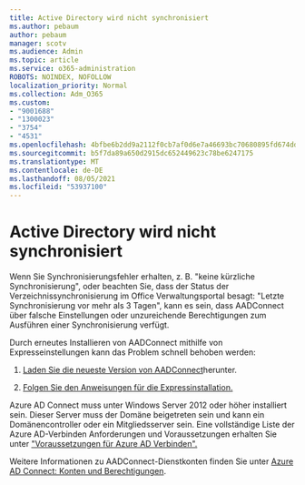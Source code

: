 ```yaml
---
title: Active Directory wird nicht synchronisiert
ms.author: pebaum
author: pebaum
manager: scotv
ms.audience: Admin
ms.topic: article
ms.service: o365-administration
ROBOTS: NOINDEX, NOFOLLOW
localization_priority: Normal
ms.collection: Adm_O365
ms.custom:
- "9001688"
- "1300023"
- "3754"
- "4531"
ms.openlocfilehash: 4bfbe6b2dd9a2112f0cb7af0d6e7a46693bc70680895fd674ddb0332b7071797
ms.sourcegitcommit: b5f7da89a650d2915dc652449623c78be6247175
ms.translationtype: MT
ms.contentlocale: de-DE
ms.lasthandoff: 08/05/2021
ms.locfileid: "53937100"
---
```

# <a name="active-directory-not-syncing"></a>Active Directory wird nicht synchronisiert

Wenn Sie Synchronisierungsfehler erhalten, z. B. "keine kürzliche Synchronisierung", oder beachten Sie, dass der Status der Verzeichnissynchronisierung im Office Verwaltungsportal besagt: "Letzte Synchronisierung vor mehr als 3 Tagen", kann es sein, dass AADConnect über falsche Einstellungen oder unzureichende Berechtigungen zum Ausführen einer Synchronisierung verfügt.  

Durch erneutes Installieren von AADConnect mithilfe von Expresseinstellungen kann das Problem schnell behoben werden:

1. [Laden Sie die neueste Version von AADConnect](https://go.microsoft.com/fwlink/?LinkId=615771)herunter.

2. [Folgen Sie den Anweisungen für die Expressinstallation.](/azure/active-directory/hybrid/how-to-connect-install-express)

Azure AD Connect muss unter Windows Server 2012 oder höher installiert sein. Dieser Server muss der Domäne beigetreten sein und kann ein Domänencontroller oder ein Mitgliedsserver sein. Eine vollständige Liste der Azure AD-Verbinden Anforderungen und Voraussetzungen erhalten Sie unter ["Voraussetzungen für Azure AD Verbinden".](/azure/active-directory/hybrid/how-to-connect-install-prerequisites)

Weitere Informationen zu AADConnect-Dienstkonten finden Sie unter [Azure AD Connect: Konten und Berechtigungen](/azure/active-directory/hybrid/reference-connect-accounts-permissions).
